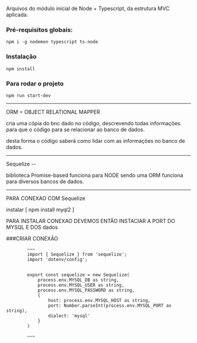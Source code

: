 Arquivos do módulo inicial de Node + Typescript, da estrutura MVC aplicada.

### Pré-requisitos globais:
`npm i -g nodemon typescript ts-node`

### Instalação
`npm install`

### Para rodar o projeto
`npm run start-dev`

----------------------------------------------------------------------
ORM = OBJECT RELATIONAL MAPPER 

cria uma cópia do bnc dado no código, descrevendo todas informações.
para que o código para se relacionar ao banco de dados.

desta forma o código saberá como lidar com as informações no banco de
dados.

----------------------------------------------------------------------
Sequelize --

biblioteca Promise-based funciona para NODE sendo uma ORM funciona
para diversos bancos de dados.

-------------------------------------------------------------------------
PARA CONEXAO COM Sequelize

instalar 
    [  npm install myql2  ]

PARA INSTALAR CONEXAO DEVEMOS ENTÃO INSTACIAR A PORT DO MYSQL E DOS dados

###CRIAR CONEXÃO

            ~~~
            import { Sequelize } from 'sequelize';
            import 'dotenv/config';


            export const sequelize = new Sequelize( 
                process.env.MYSQL_DB as string,
                process.env.MYSQL_USER as string,
                process.env.MYSQL_PASSWORD as string,
                {
                    host: process.env.MYSQL_HOST as string,
                    port: Number.parseInt(process.env.MYSQL_PORT as string),
                    dialect: 'mysql'
                }
            )

            ~~~

    